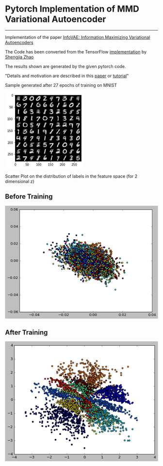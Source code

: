 # Pytorch Implementation of MMD Variational Autoencoder
-----------------------------------------------------------------------------------------------------------------------------
Implementation of the paper [InfoVAE: Information Maximizing Variational Autoencoders](https://arxiv.org/abs/1706.02262)

The Code has been converted from the TensorFlow [implementation](https://github.com/ShengjiaZhao/MMD-Variational-Autoencoder) by [Shengjia Zhao](https://github.com/ShengjiaZhao)

The results shown are generated by the given pytorch code.

"Details and motivation are described in this [paper](https://arxiv.org/abs/1706.02262) or [tutorial](http://szhao.me/2017/06/10/a-tutorial-on-mmd-variational-autoencoders.html)"

Sample generated after 27 epochs of training on MNIST

![mnist](plots/generation.png)

Scatter Plot on the distribution of labels in the feature space (for 2 dimensional z)

## Before Training
![mnist](plots/scatter-before-training_classic.png)

## After Training
![mnist](plots/scatter-after-training_classic.png)

